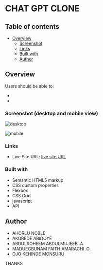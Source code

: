 #  CHAT GPT CLONE 

## Table of contents

- [Overview](#overview)
  - [Screenshot](#screenshot)
  - [Links](#links)
  - [Built with](#built-with)
  - [Author](#author)
  


## Overview


Users should be able to:

- 
- 


### Screenshot (desktop and mobile view)

![desktop]()

![mobile]()


### Links

- Live Site URL: [live site URL](  )


### Built with

- Semantic HTML5 markup
- CSS custom properties
- Flexbox
- CSS Grid
- javascript
- API


## Author

- AHORLU NOBLE
- AKOREDE ABIDOYE
- ABDULROHEEM ABDULMUJEEB .A.
- MADUEGBUNAM FAITH AMARACHI .O.
- OJO KEHINDE MONSURU 



THANKS 